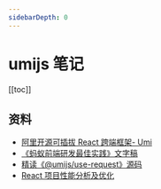 ```yaml
---
sidebarDepth: 0
---
```


# umijs 笔记

[[toc]]

## 


## 资料

- [阿里开源可插拔 React 跨端框架- Umi](https://zhuanlan.zhihu.com/p/68679617)
- [《蚂蚁前端研发最佳实践》文字稿](https://zhuanlan.zhihu.com/p/94949118)
- [精读《@umijs/use-request》源码](https://zhuanlan.zhihu.com/p/141673983)
- [React 项目性能分析及优化](https://github.com/brickspert/blog/issues/36)